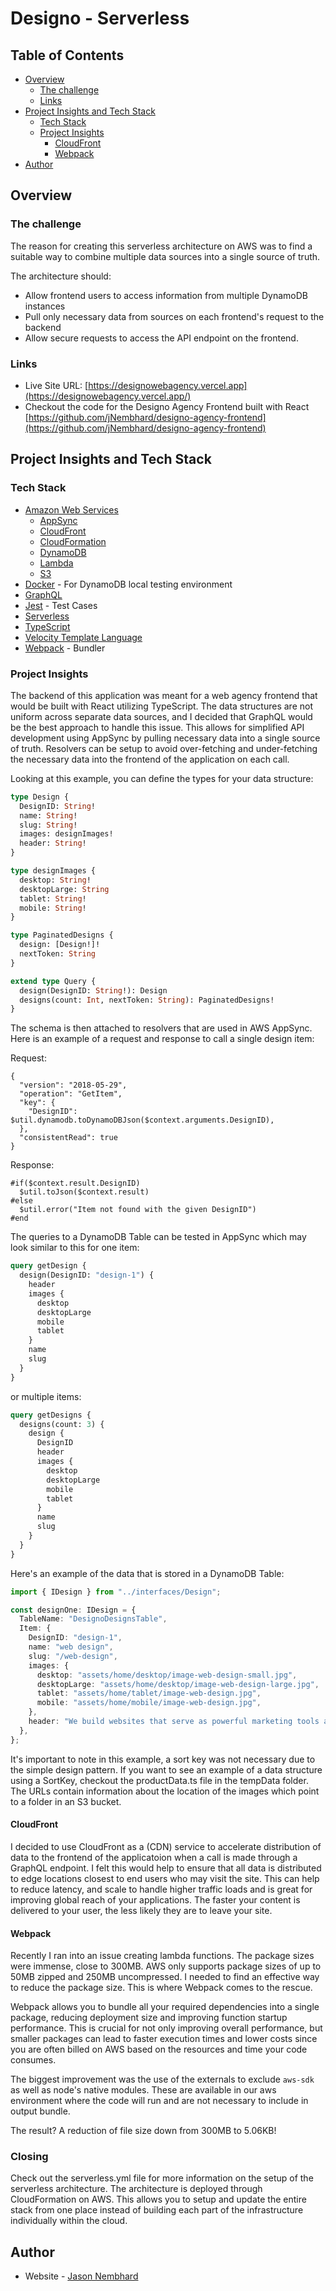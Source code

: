 # Designo - Serverless

## Table of Contents

- [Overview](#overview)
  - [The challenge](#the-challenge)
  - [Links](#links)
- [Project Insights and Tech Stack](#process-and-tech-stack)
  - [Tech Stack](#tech-stack)
  - [Project Insights](#project-insights)
    - [CloudFront](#cloudfront)
    - [Webpack](#webpack)
- [Author](#author)

## Overview

### The challenge

The reason for creating this serverless architecture on AWS was to find a suitable way to combine multiple data sources into a single source of truth.

The architecture should:

- Allow frontend users to access information from multiple DynamoDB instances
- Pull only necessary data from sources on each frontend's request to the backend
- Allow secure requests to access the API endpoint on the frontend.

### Links

- Live Site URL: [https://designowebagency.vercel.app](https://designowebagency.vercel.app/)
- Checkout the code for the Designo Agency Frontend built with React [https://github.com/jNembhard/designo-agency-frontend](https://github.com/jNembhard/designo-agency-frontend)

## Project Insights and Tech Stack

### Tech Stack

- [Amazon Web Services](https://aws.amazon.com)
  - [AppSync](https://docs.aws.amazon.com/)
  - [CloudFront](https://docs.aws.amazon.com/cloudfront/index.html)
  - [CloudFormation](https://docs.aws.amazon.com/cloudformation/index.html)
  - [DynamoDB](https://docs.aws.amazon.com/dynamodb/)
  - [Lambda](https://docs.aws.amazon.com/lambda/latest/dg/welcome.html)
  - [S3](https://docs.aws.amazon.com/s3/index.html)
- [Docker](https://www.docker.com/) - For DynamoDB local testing environment
- [GraphQL](https://graphql.org/)
- [Jest](https://jestjs.io/) - Test Cases
- [Serverless](https://www.serverless.com/framework/docs)
- [TypeScript](https://www.typescriptlang.org/)
- [Velocity Template Language](https://velocity.apache.org/engine/1.7/vtl-reference.html)
- [Webpack](https://webpack.js.org/) - Bundler

### Project Insights

The backend of this application was meant for a web agency frontend that would be built with React utilizing TypeScript. The data structures are not uniform across separate data sources, and I decided that GraphQL would be the best approach to handle this issue. This allows for simplified API development using AppSync by pulling necessary data into a single source of truth. Resolvers can be setup to avoid over-fetching and under-fetching the necessary data into the frontend of the application on each call.

Looking at this example, you can define the types for your data structure:

```graphql
type Design {
  DesignID: String!
  name: String!
  slug: String!
  images: designImages!
  header: String!
}

type designImages {
  desktop: String!
  desktopLarge: String
  tablet: String!
  mobile: String!
}

type PaginatedDesigns {
  design: [Design!]!
  nextToken: String
}

extend type Query {
  design(DesignID: String!): Design
  designs(count: Int, nextToken: String): PaginatedDesigns!
}
```

The schema is then attached to resolvers that are used in AWS AppSync. Here is an example of a request and response to call a single design item:

Request:

```vtl
{
  "version": "2018-05-29",
  "operation": "GetItem",
  "key": {
    "DesignID":  $util.dynamodb.toDynamoDBJson($context.arguments.DesignID),
  },
  "consistentRead": true
}
```

Response:

```vtl
#if($context.result.DesignID)
  $util.toJson($context.result)
#else
  $util.error("Item not found with the given DesignID")
#end
```

The queries to a DynamoDB Table can be tested in AppSync which may look similar to this for one item:

```graphql
query getDesign {
  design(DesignID: "design-1") {
    header
    images {
      desktop
      desktopLarge
      mobile
      tablet
    }
    name
    slug
  }
}
```

or multiple items:

```graphql
query getDesigns {
  designs(count: 3) {
    design {
      DesignID
      header
      images {
        desktop
        desktopLarge
        mobile
        tablet
      }
      name
      slug
    }
  }
}
```

Here's an example of the data that is stored in a DynamoDB Table:

```typescript
import { IDesign } from "../interfaces/Design";

const designOne: IDesign = {
  TableName: "DesignoDesignsTable",
  Item: {
    DesignID: "design-1",
    name: "web design",
    slug: "/web-design",
    images: {
      desktop: "assets/home/desktop/image-web-design-small.jpg",
      desktopLarge: "assets/home/desktop/image-web-design-large.jpg",
      tablet: "assets/home/tablet/image-web-design.jpg",
      mobile: "assets/home/mobile/image-web-design.jpg",
    },
    header: "We build websites that serve as powerful marketing tools and bring memorable brand experiences.",
  },
};
```

It's important to note in this example, a sort key was not necessary due to the simple design pattern. If you want to see an example of a data structure using a SortKey, checkout the productData.ts file in the tempData folder. The URLs contain information about the location of the images which point to a folder in an S3 bucket.

#### CloudFront

I decided to use CloudFront as a (CDN) service to accelerate distribution of data to the frontend of the applicatoion when a call is made through a GraphQL endpoint. I felt this would help to ensure that all data is distributed to edge locations closest to end users who may visit the site. This can help to reduce latency, and scale to handle higher traffic loads and is great for improving global reach of your applications. The faster your content is delivered to your user, the less likely they are to leave your site.

#### Webpack

Recently I ran into an issue creating lambda functions. The package sizes were immense, close to 300MB. AWS only supports package sizes of up to 50MB zipped and 250MB uncompressed. I needed to find an effective way to reduce the package size. This is where Webpack comes to the rescue.

Webpack allows you to bundle all your required dependencies into a single package, reducing deployment size and improving function startup performance. This is crucial for not only improving overall performance, but smaller packages can lead to faster execution times and lower costs since you are often billed on AWS based on the resources and time your code consumes.

The biggest improvement was the use of the externals to exclude `aws-sdk` as well as node's native modules. These are available in our aws environment where the code will run and are not necessary to include in output bundle.

The result? A reduction of file size down from 300MB to 5.06KB!

### Closing

Check out the serverless.yml file for more information on the setup of the serverless architecture. The architecture is deployed through CloudFormation on AWS. This allows you to setup and update the entire stack from one place instead of building each part of the infrastructure individually within the cloud.

## Author

- Website - [Jason Nembhard](https://www.jasonnembhard.com)
